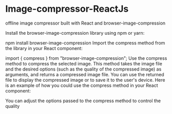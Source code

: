 # Image-compressor-ReactJs
offline image compressor built with React and browser-image-compression

Install the browser-image-compression library using npm or yarn:

npm install browser-image-compression
Import the compress method from the library in your React component:

import { compress } from "browser-image-compression";
Use the compress method to compress the selected image. This method takes the image file and the desired options (such as the quality of the compressed image) as arguments, and returns a compressed image file. You can use the returned file to display the compressed image or to save it to the user's device.
Here is an example of how you could use the compress method in your React component:


You can adjust the options passed to the compress method to control the quality
